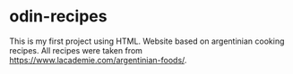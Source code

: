 # odin-recipes
This is my first project using HTML. Website based on argentinian cooking recipes. All recipes were taken from https://www.lacademie.com/argentinian-foods/.